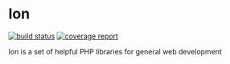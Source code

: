 # Ion

[![build status](https://git.timshomepage.net/timw4mail/ion/badges/master/build.svg)](https://git.timshomepage.net/aviat/ion/commits/master)
[![coverage report](https://git.timshomepage.net/timw4mail/ion/badges/master/coverage.svg)](https://git.timshomepage.net/aviat/ion/commits/master)


Ion is a set of helpful PHP libraries for general web development